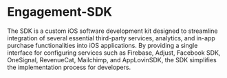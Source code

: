 # Engagement-SDK
The SDK is a custom iOS software development kit designed to streamline integration of several essential third-party services, analytics, and in-app purchase functionalities into iOS applications. By providing a single interface for configuring services such as Firebase, Adjust, Facebook SDK, OneSignal, RevenueCat, Mailchimp, and AppLovinSDK, the SDK simplifies the implementation process for developers.

